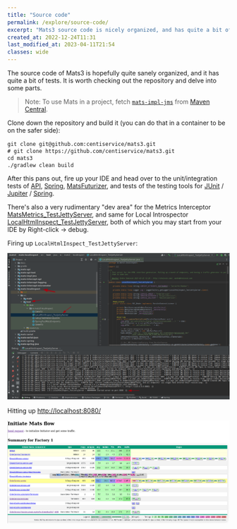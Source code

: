 ```yaml
---
title: "Source code"
permalink: /explore/source-code/
excerpt: "Mats3 source code is nicely organized, and has quite a bit of tests. It is worth checking out."
created_at: 2022-12-24T11:31
last_modified_at: 2023-04-11T21:54
classes: wide
---
```


The source code of Mats3 is hopefully quite sanely organized, and it has quite a bit of tests. It is worth checking out
the repository and delve into some parts.

> Note: To use Mats in a project, fetch [`mats-impl-jms`](https://mvnrepository.com/artifact/io.mats3/mats-impl-jms)
> from [Maven Central](https://mvnrepository.com/artifact/io.mats3).

Clone down the repository and build it (you can do that in a container to be on the safer side):
```shell
git clone git@github.com:centiservice/mats3.git
# git clone https://github.com/centiservice/mats3.git
cd mats3
./gradlew clean build
```

After this pans out, fire up your IDE and head over to the unit/integration tests of
[API](https://github.com/centiservice/mats3/tree/main/mats-api-test/src/test/java/io/mats3/api_test),
[Spring](https://github.com/centiservice/mats3/tree/main/mats-spring/src/test/java/io/mats3/spring),
[MatsFuturizer](https://github.com/centiservice/mats3/tree/main/mats-util/src/test/java/io/mats3/util/futurizer), 
and tests of the testing tools for
[JUnit](https://github.com/centiservice/mats3/tree/main/mats-test-junit/src/test/java/io/mats3/test/junit) /
[Jupiter](https://github.com/centiservice/mats3/tree/main/mats-test-jupiter/src/test/java/io/mats3/test/jupiter) /
[Spring](https://github.com/centiservice/mats3/tree/main/mats-spring-test/src/test/java/io/mats3/spring/test).

There's also a very rudimentary "dev area" for the Metrics Interceptor
[MatsMetrics_TestJettyServer](https://github.com/centiservice/mats3/tree/main/mats-intercept-micrometer/src/test/java/io/mats3/test/metrics/MatsMetrics_TestJettyServer.java), 
and same for Local Introspector
[LocalHtmlInspect_TestJettyServer](https://github.com/centiservice/mats3/tree/main/mats-localinspect/src/test/java/io/mats3/localinspect/LocalHtmlInspect_TestJettyServer.java), 
both of which you may start from your IDE by Right-click -> debug.

Firing up `LocalHtmlInspect_TestJettyServer`:

![Starting LocalHtmlInspect_TestJettyServer](/assets/images/explore/LocalHtmlInspect_TestJettyServer_in_Intellij-2022-12-24_11-51.png)

Hitting up <a href="http://localhost:8080/">http://localhost:8080/</a>

![Browseing of LocalHtmlInspect](/assets/images/explore/LocalHtmlInspect_browser_2022-12-24_11-56.png)
